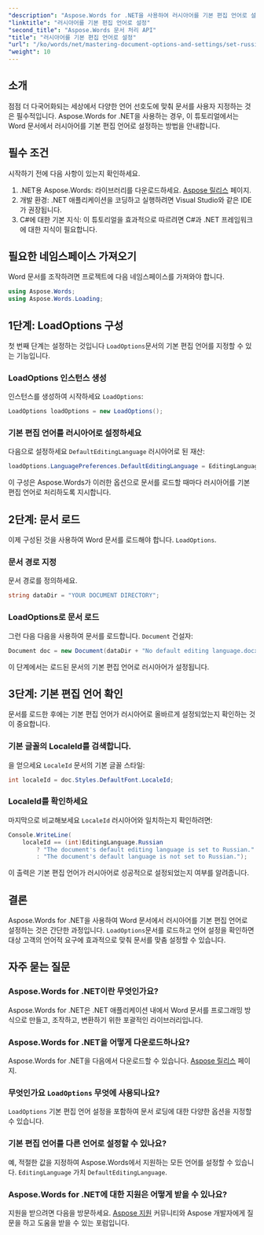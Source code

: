 ```yaml
---
"description": "Aspose.Words for .NET을 사용하여 러시아어를 기본 편집 언어로 설정하여 Word 문서를 사용자 지정하는 방법을 알아보세요. 이 단계별 가이드는 다음과 같습니다."
"linktitle": "러시아어를 기본 편집 언어로 설정"
"second_title": "Aspose.Words 문서 처리 API"
"title": "러시아어를 기본 편집 언어로 설정"
"url": "/ko/words/net/mastering-document-options-and-settings/set-russian-as-default-edit-language/"
"weight": 10
---
```


## 소개

점점 더 다국어화되는 세상에서 다양한 언어 선호도에 맞춰 문서를 사용자 지정하는 것은 필수적입니다. Aspose.Words for .NET을 사용하는 경우, 이 튜토리얼에서는 Word 문서에서 러시아어를 기본 편집 언어로 설정하는 방법을 안내합니다. 

## 필수 조건

시작하기 전에 다음 사항이 있는지 확인하세요.

1. .NET용 Aspose.Words: 라이브러리를 다운로드하세요. [Aspose 릴리스](https://releases.aspose.com/words/net/) 페이지.
2. 개발 환경: .NET 애플리케이션을 코딩하고 실행하려면 Visual Studio와 같은 IDE가 권장됩니다.
3. C#에 대한 기본 지식: 이 튜토리얼을 효과적으로 따르려면 C#과 .NET 프레임워크에 대한 지식이 필요합니다.

## 필요한 네임스페이스 가져오기

Word 문서를 조작하려면 프로젝트에 다음 네임스페이스를 가져와야 합니다.

```csharp
using Aspose.Words;
using Aspose.Words.Loading;
```

## 1단계: LoadOptions 구성

첫 번째 단계는 설정하는 것입니다 `LoadOptions`문서의 기본 편집 언어를 지정할 수 있는 기능입니다.

### LoadOptions 인스턴스 생성

인스턴스를 생성하여 시작하세요 `LoadOptions`:

```csharp
LoadOptions loadOptions = new LoadOptions();
```

### 기본 편집 언어를 러시아어로 설정하세요

다음으로 설정하세요 `DefaultEditingLanguage` 러시아어로 된 재산:

```csharp
loadOptions.LanguagePreferences.DefaultEditingLanguage = EditingLanguage.Russian;
```

이 구성은 Aspose.Words가 이러한 옵션으로 문서를 로드할 때마다 러시아어를 기본 편집 언어로 처리하도록 지시합니다.

## 2단계: 문서 로드

이제 구성된 것을 사용하여 Word 문서를 로드해야 합니다. `LoadOptions`.

### 문서 경로 지정

문서 경로를 정의하세요.

```csharp
string dataDir = "YOUR DOCUMENT DIRECTORY";
```

### LoadOptions로 문서 로드

그런 다음 다음을 사용하여 문서를 로드합니다. `Document` 건설자:

```csharp
Document doc = new Document(dataDir + "No default editing language.docx", loadOptions);
```

이 단계에서는 로드된 문서의 기본 편집 언어로 러시아어가 설정됩니다.

## 3단계: 기본 편집 언어 확인

문서를 로드한 후에는 기본 편집 언어가 러시아어로 올바르게 설정되었는지 확인하는 것이 중요합니다.

### 기본 글꼴의 LocaleId를 검색합니다.

을 얻으세요 `LocaleId` 문서의 기본 글꼴 스타일:

```csharp
int localeId = doc.Styles.DefaultFont.LocaleId;
```

### LocaleId를 확인하세요

마지막으로 비교해보세요 `LocaleId` 러시아어와 일치하는지 확인하려면:

```csharp
Console.WriteLine(
    localeId == (int)EditingLanguage.Russian
        ? "The document's default editing language is set to Russian."
        : "The document's default language is not set to Russian.");
```

이 출력은 기본 편집 언어가 러시아어로 성공적으로 설정되었는지 여부를 알려줍니다.

## 결론

Aspose.Words for .NET을 사용하여 Word 문서에서 러시아어를 기본 편집 언어로 설정하는 것은 간단한 과정입니다. `LoadOptions`문서를 로드하고 언어 설정을 확인하면 대상 고객의 언어적 요구에 효과적으로 맞춰 문서를 맞춤 설정할 수 있습니다.

## 자주 묻는 질문

### Aspose.Words for .NET이란 무엇인가요?

Aspose.Words for .NET은 .NET 애플리케이션 내에서 Word 문서를 프로그래밍 방식으로 만들고, 조작하고, 변환하기 위한 포괄적인 라이브러리입니다.

### Aspose.Words for .NET을 어떻게 다운로드하나요?

Aspose.Words for .NET을 다음에서 다운로드할 수 있습니다. [Aspose 릴리스](https://releases.aspose.com/words/net/) 페이지.

### 무엇인가요 `LoadOptions` 무엇에 사용되나요?

`LoadOptions` 기본 편집 언어 설정을 포함하여 문서 로딩에 대한 다양한 옵션을 지정할 수 있습니다.

### 기본 편집 언어를 다른 언어로 설정할 수 있나요?

예, 적절한 값을 지정하여 Aspose.Words에서 지원하는 모든 언어를 설정할 수 있습니다. `EditingLanguage` 가치 `DefaultEditingLanguage`.

### Aspose.Words for .NET에 대한 지원은 어떻게 받을 수 있나요?

지원을 받으려면 다음을 방문하세요. [Aspose 지원](https://forum.aspose.com/c/words/8) 커뮤니티와 Aspose 개발자에게 질문을 하고 도움을 받을 수 있는 포럼입니다.